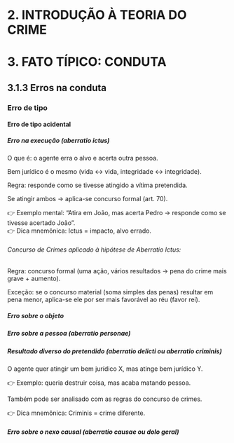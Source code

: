 # 2. INTRODUÇÃO À TEORIA DO CRIME

# 3. FATO TÍPICO: CONDUTA
## 3.1.3 Erros na conduta
### Erro de tipo
#### Erro de tipo acidental
##### Erro na execução (aberratio ictus)
O que é: o agente erra o alvo e acerta outra pessoa.

Bem jurídico é o mesmo (vida ↔ vida, integridade ↔ integridade).

Regra: responde como se tivesse atingido a vítima pretendida.

Se atingir ambos → aplica-se concurso formal (art. 70).

👉 Exemplo mental: “Atira em João, mas acerta Pedro → responde como se tivesse acertado João”.  
👉 Dica mnemônica: Ictus = impacto, alvo errado.
###### Concurso de Crimes aplicado à hipótese de Aberratio Ictus:

Regra: concurso formal (uma ação, vários resultados → pena do crime mais grave + aumento).

Exceção: se o concurso material (soma simples das penas) resultar em pena menor, aplica-se ele por ser mais favorável ao réu (favor rei).
##### Erro sobre o objeto
##### Erro sobre a pessoa (aberratio personae)
##### Resultado diverso do pretendido (aberratio delicti ou aberratio criminis)
O agente quer atingir um bem jurídico X, mas atinge bem jurídico Y. 

👉 Exemplo: queria destruir coisa, mas acaba matando pessoa.

Também pode ser analisado com as regras do concurso de crimes.

👉 Dica mnemônica: Criminis = crime diferente.
##### Erro sobre o nexo causal (aberratio causae ou dolo geral)
